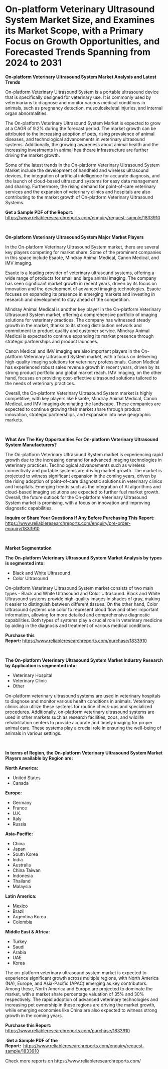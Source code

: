 <p><h1>On-platform Veterinary Ultrasound System Market Size, and Examines its Market Scope, with a Primary Focus on Growth Opportunities, and Forecasted Trends Spanning from 2024 to 2031</h1></p><p><strong>On-platform Veterinary Ultrasound System Market Analysis and Latest Trends</strong></p>
<p><p>On-platform Veterinary Ultrasound System is a portable ultrasound device that is specifically designed for veterinary use. It is commonly used by veterinarians to diagnose and monitor various medical conditions in animals, such as pregnancy detection, musculoskeletal injuries, and internal organ abnormalities.</p><p>The On-platform Veterinary Ultrasound System Market is expected to grow at a CAGR of 9.2% during the forecast period. The market growth can be attributed to the increasing adoption of pets, rising prevalence of animal diseases, and technological advancements in veterinary ultrasound systems. Additionally, the growing awareness about animal health and the increasing investments in animal healthcare infrastructure are further driving the market growth.</p><p>Some of the latest trends in the On-platform Veterinary Ultrasound System Market include the development of handheld and wireless ultrasound devices, the integration of artificial intelligence for accurate diagnosis, and the launch of cloud-based ultrasound systems for easy data management and sharing. Furthermore, the rising demand for point-of-care veterinary services and the expansion of veterinary clinics and hospitals are also contributing to the market growth of On-platform Veterinary Ultrasound Systems.</p></p>
<p><strong>Get a Sample PDF of the Report:&nbsp;</strong> <a href="https://www.reliableresearchreports.com/enquiry/request-sample/1833910">https://www.reliableresearchreports.com/enquiry/request-sample/1833910</a></p>
<p>&nbsp;</p>
<p><strong>On-platform Veterinary Ultrasound System Major Market Players</strong></p>
<p><p>In the On-platform Veterinary Ultrasound System market, there are several key players competing for market share. Some of the prominent companies in this space include Esaote, Mindray Animal Medical, Canon Medical, and IMV imaging.</p><p>Esaote is a leading provider of veterinary ultrasound systems, offering a wide range of products for small and large animal imaging. The company has seen significant market growth in recent years, driven by its focus on innovation and the development of advanced imaging technologies. Esaote focuses on expanding its presence in emerging markets and investing in research and development to stay ahead of the competition.</p><p>Mindray Animal Medical is another key player in the On-platform Veterinary Ultrasound System market, offering a comprehensive portfolio of imaging solutions for veterinary practices. The company has witnessed steady growth in the market, thanks to its strong distribution network and commitment to product quality and customer service. Mindray Animal Medical is expected to continue expanding its market presence through strategic partnerships and product launches.</p><p>Canon Medical and IMV imaging are also important players in the On-platform Veterinary Ultrasound System market, with a focus on delivering high-quality imaging solutions for veterinary professionals. Canon Medical has experienced robust sales revenue growth in recent years, driven by its strong product portfolio and global market reach. IMV imaging, on the other hand, focuses on providing cost-effective ultrasound solutions tailored to the needs of veterinary practices.</p><p>Overall, the On-platform Veterinary Ultrasound System market is highly competitive, with key players like Esaote, Mindray Animal Medical, Canon Medical, and IMV imaging dominating the landscape. These companies are expected to continue growing their market share through product innovation, strategic partnerships, and expansion into new geographic markets.</p></p>
<p>&nbsp;</p>
<p><strong>What Are The Key Opportunities For On-platform Veterinary Ultrasound System Manufacturers?</strong></p>
<p><p>The On-platform Veterinary Ultrasound System market is experiencing rapid growth due to the increasing demand for advanced imaging technologies in veterinary practices. Technological advancements such as wireless connectivity and portable systems are driving market growth. The market is projected to witness significant expansion in the coming years, driven by the rising adoption of point-of-care diagnostic solutions in veterinary clinics and hospitals. Emerging trends such as the integration of AI algorithms and cloud-based imaging solutions are expected to further fuel market growth. Overall, the future outlook for the On-platform Veterinary Ultrasound System market is promising, with a focus on innovation and improving diagnostic capabilities.</p></p>
<p><strong>Inquire or Share Your Questions If Any Before Purchasing This Report:</strong> <a href="https://www.reliableresearchreports.com/enquiry/pre-order-enquiry/1833910">https://www.reliableresearchreports.com/enquiry/pre-order-enquiry/1833910</a></p>
<p>&nbsp;</p>
<p><strong>Market Segmentation</strong></p>
<p><strong>The On-platform Veterinary Ultrasound System Market Analysis by types is segmented into:</strong></p>
<p><ul><li>Black and White Ultrasound</li><li>Color Ultrasound</li></ul></p>
<p><p>On-platform Veterinary Ultrasound System market consists of two main types - Black and White Ultrasound and Color Ultrasound. Black and White Ultrasound systems provide high-quality images in shades of gray, making it easier to distinguish between different tissues. On the other hand, Color Ultrasound systems use color to represent blood flow and other important information, allowing for more detailed and comprehensive diagnostic capabilities. Both types of systems play a crucial role in veterinary medicine by aiding in the diagnosis and treatment of various medical conditions.</p></p>
<p><strong>Purchase this Report:&nbsp;</strong><a href="https://www.reliableresearchreports.com/purchase/1833910">https://www.reliableresearchreports.com/purchase/1833910</a></p>
<p>&nbsp;</p>
<p><strong>The On-platform Veterinary Ultrasound System Market Industry Research by Application is segmented into:</strong></p>
<p><ul><li>Veterinary Hospital</li><li>Veterinary Clinic</li><li>Other</li></ul></p>
<p><p>On-platform veterinary ultrasound systems are used in veterinary hospitals to diagnose and monitor various health conditions in animals. Veterinary clinics also utilize these systems for routine check-ups and specialized procedures. Additionally, on-platform veterinary ultrasound systems are used in other markets such as research facilities, zoos, and wildlife rehabilitation centers to provide accurate and timely imaging for proper animal care. These systems play a crucial role in ensuring the well-being of animals in various settings.</p></p>
<p>&nbsp;</p>
<p><strong>In terms of Region, the On-platform Veterinary Ultrasound System Market Players available by Region are:</strong></p>
<p>
    <p> <strong> North America: </strong>
        <ul>
            <li>United States</li>
            <li>Canada</li>
        </ul>
        </p> 
    <p> <strong> Europe: </strong>
        <ul>
            <li>Germany</li>
            <li>France</li>
            <li>U.K.</li>
            <li>Italy</li>
            <li>Russia</li>
        </ul>
        </p> 
    <p> <strong> Asia-Pacific: </strong>
        <ul>
            <li>China</li>
            <li>Japan</li>
            <li>South Korea</li>
            <li>India</li>
            <li>Australia</li>
            <li>China Taiwan</li>
            <li>Indonesia</li>
            <li>Thailand</li>
            <li>Malaysia</li>
        </ul>
        </p> 
    <p> <strong> Latin America: </strong>
        <ul>
            <li>Mexico</li>
            <li>Brazil</li>
            <li>Argentina Korea</li>
            <li>Colombia</li>
        </ul>
        </p> 
    <p> <strong> Middle East & Africa: </strong>
        <ul>
            <li>Turkey</li>
            <li>Saudi</li>
            <li>Arabia</li>
            <li>UAE</li>
            <li>Korea</li>
        </ul>
    </p>
    </p>
<p><p>The on-platform veterinary ultrasound system market is expected to experience significant growth across multiple regions, with North America (NA), Europe, and Asia-Pacific (APAC) emerging as key contributors. Among these, North America and Europe are projected to dominate the market, with a market share percentage valuation of 35% and 30% respectively. The rapid adoption of advanced veterinary technologies and increasing pet ownership in these regions are driving the market growth, while emerging economies like China are also expected to witness strong growth in the coming years.</p></p>
<p><strong>Purchase this Report: </strong><a href="https://www.reliableresearchreports.com/purchase/1833910">https://www.reliableresearchreports.com/purchase/1833910</a></p>
<p>&nbsp;<strong>Get a Sample PDF of the Report:&nbsp;&nbsp;</strong><a href="https://www.reliableresearchreports.com/enquiry/request-sample/1833910">https://www.reliableresearchreports.com/enquiry/request-sample/1833910</a></p>
<p><strong></strong></p>
<p>Check more reports on https://www.reliableresearchreports.com/</p>